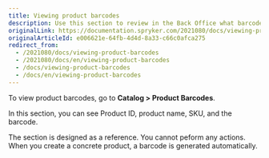 ```yaml
---
title: Viewing product barcodes
description: Use this section to review in the Back Office what barcodes have been generated for concrete products.
originalLink: https://documentation.spryker.com/2021080/docs/viewing-product-barcodes
originalArticleId: e006621e-64fb-4d4d-8a33-c66c0afca275
redirect_from:
  - /2021080/docs/viewing-product-barcodes
  - /2021080/docs/en/viewing-product-barcodes
  - /docs/viewing-product-barcodes
  - /docs/en/viewing-product-barcodes
---
```


To view product barcodes, go to **Catalog > Product Barcodes**.

In this section, you can see Product ID, product name, SKU, and the barcode.

The section is designed as a reference. You cannot peform any actions. When you create a concrete product, a barcode is generated automatically. 


